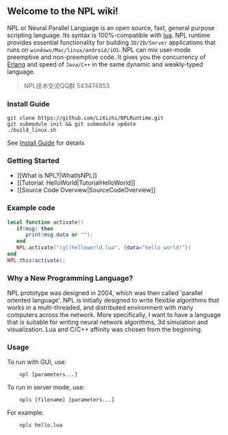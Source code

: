 Welcome to the NPL wiki!
-------------------------
NPL or Neural Parallel Language is an open source, fast, general purpose scripting language. Its syntax is 100%-compatible with [lua](http://www.lua.org). NPL runtime provides essential functionality for building `3D/2D/Server` applications that runs on `windows/Mac/linux/android/iOS`. NPL can mix user-mode preemptive and non-preemptive code. It gives you the concurrency of [Erlang](http://www.erlang.org/) and speed of `Java/C++` in the same dynamic and weakly-typed language.

> NPL技术交流QQ群 543474853

### Install Guide
```
git clone https://github.com/LiXizhi/NPLRuntime.git
git submodule init && git submodule update
./build_linux.sh
```
See [Install Guide](InstallGuide) for details

### Getting Started
* [[What is NPL?|WhatIsNPL]]
* [[Tutorial: HelloWorld|TutorialHelloWorld]]
* [[Source Code Overview|SourceCodeOverview]]

### Example code
```lua
local function activate()
   if(msg) then
      print(msg.data or "");
   end
   NPL.activate("(gl)helloworld.lua", {data="hello world!"})
end
NPL.this(activate); 
```

### Why a New Programming Language?
NPL prototype was designed in 2004, which was then called 'parallel oriented language'. NPL is initially designed to write flexible algorithms that works in a multi-threaded, and distributed environment with many computers across the network. More specifically, I want to have a language that is suitable for writing neural network algorithms, 3d simulation and visualization. Lua and C/C++ affinity was chosen from the beginning. 

### Usage
To run with GUI, use:
``` 
    npl [parameters...]
```    
To run in server mode, use:
```	
    npls [filename] [parameters...]
```    
For example:
```	
    npls hello.lua
```    

